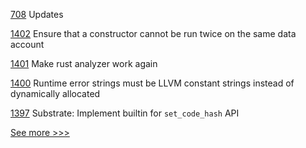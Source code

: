 
[708](https://github.com/hyperledger/fabric-private-chaincode/pull/708) Updates

[1402](https://github.com/hyperledger/solang/pull/1402) Ensure that a constructor cannot be run twice on the same data account

[1401](https://github.com/hyperledger/solang/pull/1401) Make rust analyzer work again

[1400](https://github.com/hyperledger/solang/pull/1400) Runtime error strings must be LLVM constant strings instead of dynamically allocated

[1397](https://github.com/hyperledger/solang/pull/1397) Substrate: Implement builtin for `set_code_hash` API


[See more >>>](https://start-here.hyperledger.org/pull-requests)
